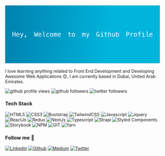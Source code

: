 ![Hero Banner](https://github.com/narimanadam/narimanadam/blob/main/imgs/hero-banner.png)

I love learning anything related to Front End Development and Developing Awesome Web Applications :blush:, I am currently based in Dubai, United Arab Emirates.

![github profile views](https://komarev.com/ghpvc/?username=narimanadam&style=flat-square)
![github followers](https://img.shields.io/github/followers/narimanadam?label=Followers&logo=github&style=flat-square)
![twitter followers](https://img.shields.io/twitter/follow/NarimanAdam?color=2080c0&label=Followers&logo=twitter&logoColor=fff&style=flat-square)

### Tech Stack
![HTML5](https://img.shields.io/badge/-HTML5-E34F26?logo=html5&logoColor=white&style=flat)
![CSS3](https://img.shields.io/badge/-CSS-1572B6?logo=css3&logoColor=white&style=flat)
![Bootstrap](https://img.shields.io/badge/-Bootstrap-7952B3?logo=bootstrap&logoColor=white&style=flat)
![TailwindCSS](https://img.shields.io/badge/-Tailwind%20CSS-38B2AC?logo=Tailwind%20CSS&logoColor=white&style=flat)
![Javascript](https://img.shields.io/badge/-Javascript-F7DF1E?logo=javascript&logoColor=white&style=flat)
![Jquery](https://img.shields.io/badge/-Jquery-0769AD?logo=jquery&logoColor=white&style=flat)
![ReactJs](https://img.shields.io/badge/-ReactJs-61DAFB?logo=react&logoColor=white&style=flat)
![Redux](https://img.shields.io/badge/-Redux-764ABC?logo=redux&logoColor=white&style=flat)
![NextJs](https://img.shields.io/badge/-Nextjs-000000?logo=next.js&logoColor=white&style=flat)
![Typescript](https://img.shields.io/badge/-Typescript-3178C6?logo=typescript&logoColor=white&style=flat)
![Strapi](https://img.shields.io/badge/-Strapi-2E7EEA?logo=strapi&logoColor=white&style=flat)
![Styled Components](https://img.shields.io/badge/-Styled%20Components-DB7093?logo=styled-components&logoColor=white&style=flat)
![Storybook](https://img.shields.io/badge/-Storybook-FF4785?logo=Storybook&logoColor=white&style=flat)
![NPM](https://img.shields.io/badge/-Npm-CB3837?logo=npm&logoColor=white&style=flat)
![GIT](https://img.shields.io/badge/-Git-F05032?logo=git&logoColor=white&style=flat)
![Yarn](https://img.shields.io/badge/-Yarn-2C8EBB?logo=yarn&logoColor=white&style=flat)

### Follow me :tea:

[![Linkedin](https://img.shields.io/badge/-linkedin-0077B5?logo=linkedin&logoColor=white&style=flat)](https://www.linkedin.com/in/narimanadam/)
[![Github](https://img.shields.io/badge/-github-242a2e?logo=github&logoColor=white&style=flat)](https://github.com/narimanadam)
[![Medium](https://img.shields.io/badge/-medium-02b875?logo=medium&logoColor=white&style=flat)](https://medium.com/@narimanadam_73540)
[![Twitter](https://img.shields.io/badge/-twitter-55acee?logo=twitter&logoColor=white&style=flat)](https://twitter.com/NarimanAdam)



